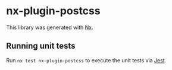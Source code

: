 # nx-plugin-postcss

This library was generated with [Nx](https://nx.dev).

## Running unit tests

Run `nx test nx-plugin-postcss` to execute the unit tests via [Jest](https://jestjs.io).
